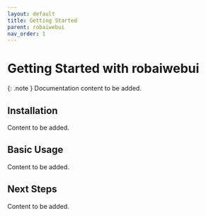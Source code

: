 ```yaml
---
layout: default
title: Getting Started
parent: robaiwebui
nav_order: 1
---
```


# Getting Started with robaiwebui

{: .note }
Documentation content to be added.

## Installation

Content to be added.

## Basic Usage

Content to be added.

## Next Steps

Content to be added.
